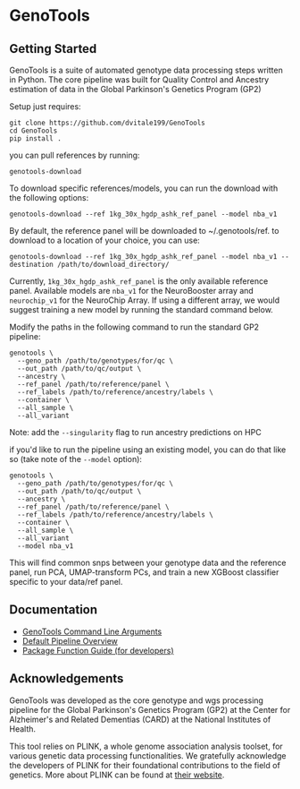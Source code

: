 # GenoTools

## Getting Started

GenoTools is a suite of automated genotype data processing steps written in Python. The core pipeline was built for Quality Control and Ancestry estimation of data in the Global Parkinson's Genetics Program (GP2)

Setup just requires:
```
git clone https://github.com/dvitale199/GenoTools
cd GenoTools
pip install .
```
you can pull references by running:
```
genotools-download
```
To download specific references/models, you can run the download with the following options:
```
genotools-download --ref 1kg_30x_hgdp_ashk_ref_panel --model nba_v1
```
By default, the reference panel will be downloaded to ~/.genotools/ref. to download to a location of your choice, you can use:
```
genotools-download --ref 1kg_30x_hgdp_ashk_ref_panel --model nba_v1 --destination /path/to/download_directory/
```

Currently, `1kg_30x_hgdp_ashk_ref_panel` is the only available reference panel. Available models are `nba_v1` for the NeuroBooster array and `neurochip_v1` for the NeuroChip Array. If using a different array, we would suggest training a new model by running the standard command below.

Modify the paths in the following command to run the standard GP2 pipeline:
```
genotools \
  --geno_path /path/to/genotypes/for/qc \
  --out_path /path/to/qc/output \
  --ancestry \
  --ref_panel /path/to/reference/panel \
  --ref_labels /path/to/reference/ancestry/labels \
  --container \
  --all_sample \
  --all_variant
```
Note: add the ```--singularity``` flag to run ancestry predictions on HPC

if you'd like to run the pipeline using an existing model, you can do that like so (take note of the `--model` option):
```
genotools \
  --geno_path /path/to/genotypes/for/qc \
  --out_path /path/to/qc/output \
  --ancestry \
  --ref_panel /path/to/reference/panel \
  --ref_labels /path/to/reference/ancestry/labels \
  --container \
  --all_sample \
  --all_variant
  --model nba_v1
```

This will find common snps between your genotype data and the reference panel, run PCA, UMAP-transform PCs, and train a new XGBoost classifier specific to your data/ref panel.

## Documentation
- [GenoTools Command Line Arguments](docs/cli_args.md)
- [Default Pipeline Overview](docs/default_pipeline_overview.md)
- [Package Function Guide (for developers)](docs/genotools_function_guide.md)

## Acknowledgements
GenoTools was developed as the core genotype and wgs processing pipeline for the Global Parkinson's Genetics Program (GP2) at the Center for Alzheimer's and Related Dementias (CARD) at the National Institutes of Health.

This tool relies on PLINK, a whole genome association analysis toolset, for various genetic data processing functionalities. We gratefully acknowledge the developers of PLINK for their foundational contributions to the field of genetics. More about PLINK can be found at [their website](https://www.cog-genomics.org/plink/2.0/).



